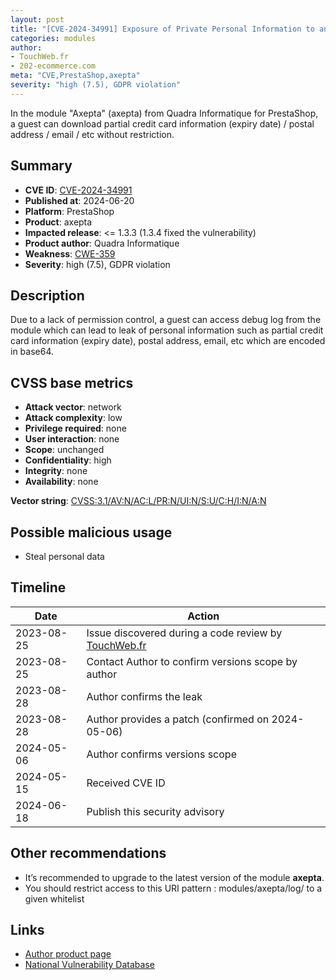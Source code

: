 ```yaml
---
layout: post
title: "[CVE-2024-34991] Exposure of Private Personal Information to an Unauthorized Actor in Quadra Informatique - Axepta module for PrestaShop"
categories: modules
author:
- TouchWeb.fr
- 202-ecommerce.com
meta: "CVE,PrestaShop,axepta"
severity: "high (7.5), GDPR violation"
---
```


In the module "Axepta" (axepta) from Quadra Informatique for PrestaShop, a guest can download partial credit card information (expiry date) / postal address / email / etc without restriction.

## Summary

* **CVE ID**: [CVE-2024-34991](https://cve.mitre.org/cgi-bin/cvename.cgi?name=CVE-2024-34991)
* **Published at**: 2024-06-20
* **Platform**: PrestaShop
* **Product**: axepta
* **Impacted release**: <= 1.3.3 (1.3.4 fixed the vulnerability)
* **Product author**: Quadra Informatique
* **Weakness**: [CWE-359](https://cwe.mitre.org/data/definitions/359.html)
* **Severity**: high (7.5), GDPR violation

## Description

Due to a lack of permission control, a guest can access debug log from the module which can lead to leak of personal information such as partial credit card information (expiry date), postal address, email, etc which are encoded in base64.

## CVSS base metrics

* **Attack vector**: network
* **Attack complexity**: low
* **Privilege required**: none
* **User interaction**: none
* **Scope**: unchanged
* **Confidentiality**: high
* **Integrity**: none
* **Availability**: none

**Vector string**: [CVSS:3.1/AV:N/AC:L/PR:N/UI:N/S:U/C:H/I:N/A:N](https://nvd.nist.gov/vuln-metrics/cvss/v3-calculator?vector=AV:N/AC:L/PR:N/UI:N/S:U/C:H/I:N/A:N)

## Possible malicious usage

* Steal personal data

## Timeline

| Date | Action |
|--|--|
| 2023-08-25 | Issue discovered during a code review by [TouchWeb.fr](https://www.touchweb.fr) |
| 2023-08-25 | Contact Author to confirm versions scope by author |
| 2023-08-28 | Author confirms the leak |
| 2023-08-28 | Author provides a patch (confirmed on 2024-05-06) |
| 2024-05-06 | Author confirms versions scope |
| 2024-05-15 | Received CVE ID |
| 2024-06-18 | Publish this security advisory |

## Other recommendations

* It’s recommended to upgrade to the latest version of the module **axepta**.
* You should restrict access to this URI pattern : modules/axepta/log/ to a given whitelist

## Links

* [Author product page](https://shop.quadra-informatique.fr/modules-ecommerce-cms/89-axepta-prestashop.html)
* [National Vulnerability Database](https://nvd.nist.gov/vuln/detail/CVE-2024-34991)
